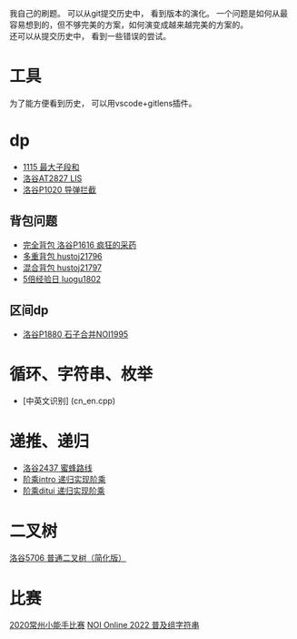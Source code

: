 我自己的刷题。
可以从git提交历史中， 看到版本的演化。 一个问题是如何从最容易想到的，但不够完美的方案，如何演变成越来越完美的方案的。  
还可以从提交历史中， 看到一些错误的尝试。

# 工具
为了能方便看到历史， 可以用vscode+gitlens插件。  


# dp
* [1115 最大子段和](luogu1115.cpp)
* [洛谷AT2827 LIS](luogu_at_2827.cpp)
* [洛谷P1020 导弹拦截](luogu_1020.cpp)

## 背包问题
* [完全背包 洛谷P1616 疯狂的采药](luogu_p1616.cpp)
* [多重背包 hustoj21796](hust_21796.cpp)
* [混合背包 hustoj21797](hust_21797.cpp)
* [5倍经验日 luogu1802](luogu_1802.cpp)

## 区间dp
* [洛谷P1880 石子合并NOI1995](luogu_p1880.cpp)

# 循环、字符串、枚举
* [中英文识别] (cn_en.cpp)

# 递推、递归
* [洛谷2437 蜜蜂路线](luogu_2437.cpp)
* [阶乘intro 递归实现阶乘](jiecheng_intro.cpp)
* [阶乘ditui 递归实现阶乘](jiecheng_ditui.cpp)

# 二叉树
[洛谷5706 普通二叉树（简化版）](luogu_5706.cpp)

# 比赛
[2020常州小能手比赛](cz_2020/)
[NOI Online 2022 普及组字符串](noi_online_2022_string.cpp)